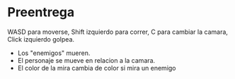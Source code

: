 # Preentrega
 
WASD para moverse, Shift izquierdo para correr, C para cambiar la camara, Click izquierdo golpea. 

- Los "enemigos" mueren.
- El personaje se mueve en relacion a la camara.
- El color de la mira cambia de color si mira un enemigo
